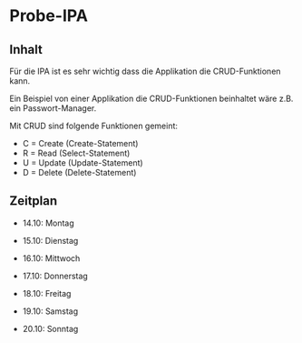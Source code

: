 # Probe-IPA

## Inhalt
Für die IPA ist es sehr wichtig dass die Applikation die CRUD-Funktionen kann. 

Ein Beispiel von einer Applikation die CRUD-Funktionen beinhaltet wäre z.B. ein Passwort-Manager.

Mit CRUD sind folgende Funktionen gemeint:
- C = Create (Create-Statement)
- R = Read (Select-Statement)
- U = Update (Update-Statement)
- D = Delete (Delete-Statement)

## Zeitplan

- 14.10: Montag
- 15.10: Dienstag
- 16.10: Mittwoch
- 17.10: Donnerstag
- 18.10: Freitag

- 19.10: Samstag
- 20.10: Sonntag